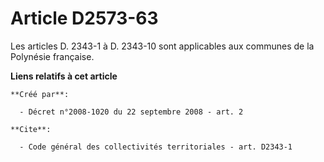 # Article D2573-63

Les articles D. 2343-1 à D. 2343-10 sont applicables aux communes de la Polynésie française.

**Liens relatifs à cet article**

	**Créé par**:

	  - Décret n°2008-1020 du 22 septembre 2008 - art. 2

	**Cite**:

	  - Code général des collectivités territoriales - art. D2343-1
